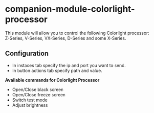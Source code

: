 # companion-module-colorlight-processor
This module will allow you to control the following Colorlight processor:  
Z-Series, V-Series, VX-Series, D-Series and some X-Series.

## Configuration
- In instaces tab specify the ip and port you want to send.
- In button actions tab specify path and value.

**Available commands for Colorlight Processor**
- Open/Close black screen
- Open/Close freeze screen
- Switch test mode
- Adjust brightness
